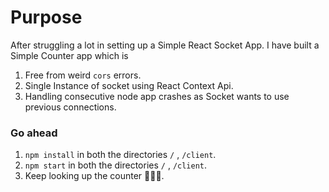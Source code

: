 # Purpose
After struggling a lot in setting up a Simple React Socket App. I have built a Simple Counter app which is  

1.  Free from weird `cors` errors.
2.  Single Instance of socket using React Context Api.
3.  Handling consecutive node app crashes as Socket wants to use previous connections.

### Go ahead 

1. `npm install` in both  the directories `/` , `/client`.
2. `npm start` in both  the directories `/` , `/client`.
3.  Keep looking up the counter 🚀🚀🚀. 